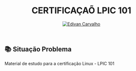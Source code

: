 <h1 align="center">
    <br>
CERTIFICAÇAÕ LPIC 101
</h1>
<p align="center">
  <a href="https://github.com/edivancarvalho">
    <img alt="Edivan Carvalho" src="https://img.shields.io/badge/Edivan Carvalho-P.I-red">
  </a>    
</p>
<br>

## 📚 Situação Problema
Material de estudo para a certificação Linux - LPIC 101
